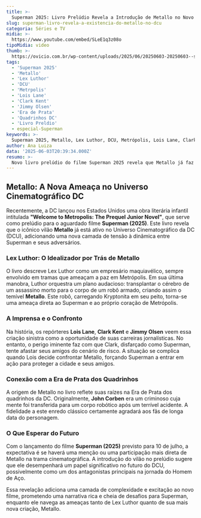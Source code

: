 ```yaml
---
title: >-
  Superman 2025: Livro Prelúdio Revela a Introdução de Metallo no Novo Universo DC
slug: superman-livro-revela-a-existencia-do-metallo-no-dcu
categoria: Séries e TV
midia: >-
  https://www.youtube.com/embed/SLeE1q3z08o
tipoMidia: video
thumb: >-
  https://ovicio.com.br/wp-content/uploads/2025/06/20250603-20250603--slee1q3z08o.jpg
tags:
  - 'Superman 2025'
  - 'Metallo'
  - 'Lex Luthor'
  - 'DCU'
  - 'Metrpolis'
  - 'Lois Lane'
  - 'Clark Kent'
  - 'Jimmy Olsen'
  - 'Era de Prata'
  - 'Quadrinhos DC'
  - 'Livro Preldio'
  - especial-Superman
keywords: >-
  Superman 2025, Metallo, Lex Luthor, DCU, Metrópolis, Lois Lane, Clark Kent, Jimmy Olsen, Era de Prata, Quadrinhos DC, Livro Prelúdio
author: Ana Luiza
data: '2025-06-03T20:39:34.000Z'
resumo: >-
  Novo livro prelúdio do filme Superman 2025 revela que Metallo já faz parte do Universo DC, enfrentando o Homem de Aço após plano ousado de Lex Luthor. Descubra como a narrativa se conecta às origens clássicas do vilão nos quadrinhos.
---
```


## Metallo: A Nova Ameaça no Universo Cinematográfico DC

Recentemente, a DC lançou nos Estados Unidos uma obra literária infantil intitulada **"Welcome to Metropolis: The Prequel Junior Novel"**, que serve como prelúdio para o aguardado filme **Superman (2025)**. Este livro revela que o icônico vilão **Metallo** já está ativo no Universo Cinematográfico da DC (DCU), adicionando uma nova camada de tensão à dinâmica entre Superman e seus adversários.

### Lex Luthor: O Idealizador por Trás de Metallo

O livro descreve Lex Luthor como um empresário maquiavélico, sempre envolvido em tramas que ameaçam a paz em Metrópolis. Em sua última manobra, Luthor orquestra um plano audacioso: transplantar o cérebro de um assassino morto para o corpo de um robô armado, criando assim o temível **Metallo**. Este robô, carregando Kryptonita em seu peito, torna-se uma ameaça direta ao Superman e ao próprio coração de Metrópolis.

### A Imprensa e o Confronto

Na história, os repórteres **Lois Lane**, **Clark Kent** e **Jimmy Olsen** veem essa criação sinistra como a oportunidade de suas carreiras jornalísticas. No entanto, o perigo iminente faz com que Clark, disfarçado como Superman, tente afastar seus amigos do cenário de risco. A situação se complica quando Lois decide confrontar Metallo, forçando Superman a entrar em ação para proteger a cidade e seus amigos.

### Conexão com a Era de Prata dos Quadrinhos

A origem de Metallo no livro reflete suas raízes na Era de Prata dos quadrinhos da DC. Originalmente, **John Corben** era um criminoso cuja mente foi transferida para um corpo robótico após um terrível acidente. A fidelidade a este enredo clássico certamente agradará aos fãs de longa data do personagem.

### O Que Esperar do Futuro

Com o lançamento do filme **Superman (2025)** previsto para 10 de julho, a expectativa é se haverá uma menção ou uma participação mais direta de Metallo na trama cinematográfica. A introdução do vilão no prelúdio sugere que ele desempenhará um papel significativo no futuro do DCU, possivelmente como um dos antagonistas principais na jornada do Homem de Aço.

Essa revelação adiciona uma camada de complexidade e excitação ao novo filme, prometendo uma narrativa rica e cheia de desafios para Superman, enquanto ele navega as ameaças tanto de Lex Luthor quanto de sua mais nova criação, Metallo.